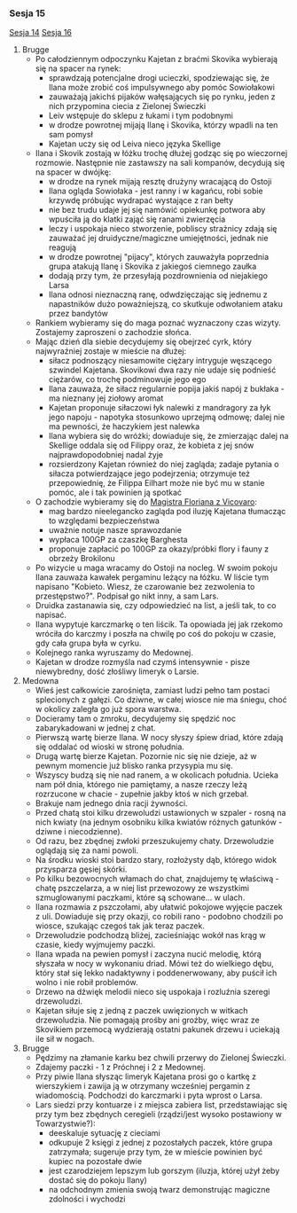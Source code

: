 ### Sesja 15
[Sesja 14](#sesja-14) [Sesja 16](#sesja-16)
1. Brugge
    - Po całodziennym odpoczynku Kajetan z braćmi Skovika wybierają się na spacer na rynek:
        - sprawdzają potencjalne drogi ucieczki, spodziewając się, że Ilana może zrobić coś impulsywnego aby pomóc Sowiołakowi
        - zauważają jakichś pijaków wałęsających się po rynku, jeden z nich przypomina ciecia z Zielonej Świeczki
        - Leiv wstępuje do sklepu z łukami i tym podobnymi
        - w drodze powrotnej mijają Ilanę i Skovika, którzy wpadli na ten sam pomysł
        - Kajetan uczy się od Leiva nieco języka Skellige
    - Ilana i Skovik zostają w łóżku trochę dłużej godząc się po wieczornej rozmowie. Następnie nie zastawszy na sali kompanów, decydują się na spacer w dwójkę:
        - w drodze na rynek mijają resztę drużyny wracającą do Ostoji
        - Ilana ogląda Sowiołaka - jest ranny i w kagańcu, robi sobie krzywdę próbując wydrapać wystające z ran bełty
        - nie bez trudu udaje jej się namówić opiekunkę potwora aby wpuściła ją do klatki zająć się ranami zwierzęcia
        - leczy i uspokaja nieco stworzenie, pobliscy strażnicy zdają się zauważać jej druidyczne/magiczne umiejętności, jednak nie reagują
        - w drodze powrotnej "pijacy", których zauważyła poprzednia grupa atakują Ilanę i Skovika z jakiegoś ciemnego zaułka 
        - dodają przy tym, że przesyłają pozdrownienia od niejakiego Larsa
        - Ilana odnosi nieznaczną ranę, odwdzięczając się jednemu z napastników dużo poważniejszą, co skutkuje odwołaniem ataku przez bandytów
    - Rankiem wybieramy się do maga poznać wyznaczony czas wizyty. Zostajemy zaproszeni o zachodzie słońca.
    -  Mając dzień dla siebie decydujemy się obejrzeć cyrk, który najwyraźniej zostaje w mieście na dłużej:
        - siłacz podnoszący niesamowite ciężary intryguje węszącego szwindel Kajetana. Skovikowi dwa razy nie udaje się podnieść ciężarów, co trochę podminowuje jego ego
        - Ilana zauważa, że siłacz regularnie popija jakiś napój z bukłaka - ma nieznany jej ziołowy aromat
        - Kajetan proponuje siłaczowi łyk nalewki z mandragory za łyk jego napoju - napotyka stosunkowo uprzejmą odmowę; dalej nie ma pewności, że haczykiem jest nalewka
        - Ilana wybiera się do wróżki; dowiaduje się, że zmierzając dalej na Skellige oddala się od Filippy oraz, że kobieta z jej snów najprawdopodobniej nadal żyje
        - rozsierdzony Kajetan również do niej zagląda; zadaje pytania o siłacza potwierdzające jego podejrzenia; otrzymuje też przepowiednię, że Filippa Eilhart może nie być mu w stanie pomóc, ale i tak powinien ją spotkać
    - O zachodzie wybieramy się do [Magistra Floriana z Vicovaro](Florian):
        - mag bardzo nieelegancko zagląda pod iluzję Kajetana tłumacząc to względami bezpieczeństwa
        - uważnie notuje nasze sprawozdanie
        - wypłaca 100GP za czaszkę Barghesta
        - proponuje zapłacić po 100GP za okazy/próbki flory i fauny z obrzeży Brokilonu
    - Po wizycie u maga wracamy do Ostoji na nocleg. W swoim pokoju Ilana zauważa kawałek pergaminu leżący na łóżku. W liście tym napisano "Kobieto. Wiesz, że czarowanie bez zezwolenia to przestępstwo?". Podpisał go nikt inny, a sam Lars. 
    - Druidka zastanawia się, czy odpowiedzieć na list, a jeśli tak, to co napisać.
    - Ilana wypytuje karczmarkę o ten liścik. Ta opowiada jej jak rzekomo wróciła do karczmy i poszła na chwilę po coś do pokoju w czasie, gdy cała grupa była w cyrku.
    - Kolejnego ranka wyruszamy do Medownej. 
    - Kajetan w drodze rozmyśla nad czymś intensywnie - pisze niewybredny, dość złośliwy limeryk o Larsie.
2. Medowna
    - Wieś jest całkowicie zarośnięta, zamiast ludzi pełno tam postaci splecionych z gałęzi. Co dziwne, w całej wiosce nie ma śniegu, choć w okolicy zaległa go już spora warstwa.
    - Docieramy tam o zmroku, decydujemy się spędzić noc zabarykadowani w jednej z chat.
    - Pierwszą wartę bierze Ilana. W nocy słyszy śpiew driad, które zdają się oddalać od wioski w stronę południa.
    - Drugą wartę bierze Kajetan. Pozornie nic się nie dzieje, aż w pewnym momencie już blisko ranka przysypia mu się.
    - Wszyscy budzą się nie nad ranem, a w okolicach południa. Ucieka nam pół dnia, którego nie pamiętamy, a nasze rzeczy leżą rozrzucone w chacie - zupełnie jakby ktoś w nich grzebał. 
    - Brakuje nam jednego dnia racji żywności.
    - Przed chatą stoi kilku drzewoludzi ustawionych w szpaler - rosną na nich kwiaty (na jednym osobniku kilka kwiatów różnych gatunków - dziwne i niecodzienne).
    - Od razu, bez zbędnej zwłoki przeszukujemy chaty. Drzewoludzie oglądają się za nami powoli. 
    - Na środku wioski stoi bardzo stary, rozłożysty dąb, którego widok przysparza gęsiej skórki.
    - Po kilku bezowocnych włamach do chat, znajdujemy tę właściwą - chatę pszczelarza, a w niej list przewozowy ze wszystkimi szmuglowanymi paczkami, które są schowane... w ulach.
    - Ilana rozmawia z pszczołami, aby ułatwić pokojowe wyjęcie paczek z uli. Dowiaduje się przy okazji, co robili rano - podobno chodzili po wiosce, szukając czegoś tak jak teraz paczek.
    - Drzewoludzie podchodzą bliżej, zacieśniając wokół nas krąg w czasie, kiedy wyjmujemy paczki. 
    - Ilana wpada na pewien pomysł i zaczyna nucić melodię, którą słyszała w nocy w wykonaniu driad. Mówi też do wielkiego dębu, który stał się lekko nadaktywny i poddenerwowany, aby puścił ich wolno i nie robił problemów. 
    - Drzewo na dźwięk melodii nieco się uspokaja i rozluźnia szeregi drzewoludzi.
    - Kajetan siłuje się z jedną z paczek uwięzionych w witkach drzewoludzia. Nie pomagają prośby ani groźby, więc wraz ze Skovikiem przemocą wydzierają ostatni pakunek drzewu i uciekają ile sił w nogach.
3. Brugge
    - Pędzimy na złamanie karku bez chwili przerwy do Zielonej Świeczki.
    - Zdajemy paczki - 1 z Próchnej i 2 z Medownej.
    - Przy piwie Ilana słysząc limeryk Kajetana prosi go o kartkę z wierszykiem i zawija ją w otrzymany wcześniej pergamin z wiadomością. Podchodzi do karczmarki i pyta wprost o Larsa.
    - Lars siedzi przy kontuarze i z miejsca zabiera list, przedstawiając się przy tym bez zbędnych ceregieli (rządzi/jest wysoko postawiony w Towarzystwie?):
        - deeskaluje sytuację z cieciami
        - odkupuje 2 księgi z jednej z pozostałych paczek, które grupa zatrzymała; sugeruje przy tym, że w mieście powinien być kupiec na pozostałe dwie
        - jest czarodziejem lepszym lub gorszym (iluzja, której użył żeby dostać się do pokoju Ilany)
        - na odchodnym zmienia swoją twarz demonstrując magiczne zdolności i wychodzi